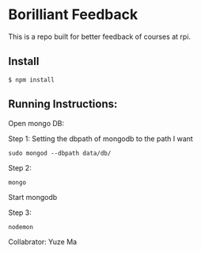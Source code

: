 # Borilliant Feedback
This is a repo built for better feedback of courses at rpi.

## Install 
```
$ npm install 
```

## Running Instructions:

Open mongo DB:

Step 1:
Setting the dbpath of mongodb to the path I want
```
sudo mongod --dbpath data/db/
```

Step 2:
```
mongo
```

Start mongodb

Step 3:
```
nodemon
```

Collabrator:
Yuze Ma
